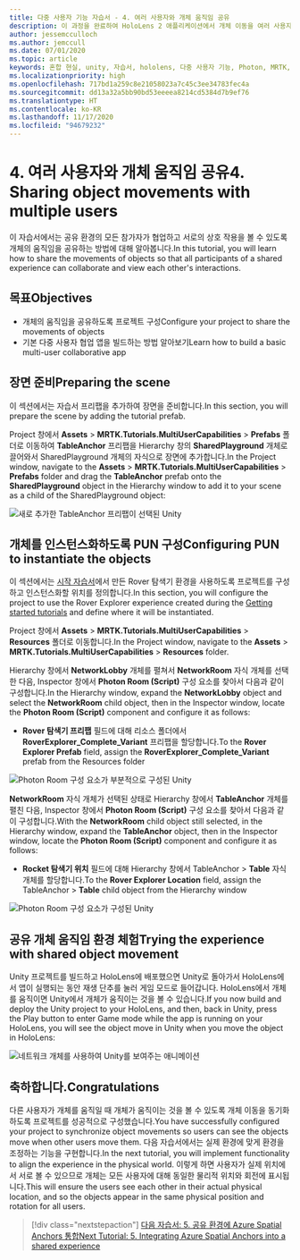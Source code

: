 ```yaml
---
title: 다중 사용자 기능 자습서 - 4. 여러 사용자와 개체 움직임 공유
description: 이 과정을 완료하여 HoloLens 2 애플리케이션에서 개체 이동을 여러 사용자와 공유하는 방법을 알아봅니다.
author: jessemcculloch
ms.author: jemccull
ms.date: 07/01/2020
ms.topic: article
keywords: 혼합 현실, unity, 자습서, hololens, 다중 사용자 기능, Photon, MRTK, mixed reality toolkit, UWP, Azure spatial anchors
ms.localizationpriority: high
ms.openlocfilehash: 717bd1a259c8e21058023a7c45c3ee34783fec4a
ms.sourcegitcommit: dd13a32a5bb90bd53eeeea8214cd5384d7b9ef76
ms.translationtype: HT
ms.contentlocale: ko-KR
ms.lasthandoff: 11/17/2020
ms.locfileid: "94679232"
---
```

# <a name="4-sharing-object-movements-with-multiple-users"></a><span data-ttu-id="4b302-105">4. 여러 사용자와 개체 움직임 공유</span><span class="sxs-lookup"><span data-stu-id="4b302-105">4. Sharing object movements with multiple users</span></span>

<span data-ttu-id="4b302-106">이 자습서에서는 공유 환경의 모든 참가자가 협업하고 서로의 상호 작용을 볼 수 있도록 개체의 움직임을 공유하는 방법에 대해 알아봅니다.</span><span class="sxs-lookup"><span data-stu-id="4b302-106">In this tutorial, you will learn how to share the movements of objects so that all participants of a shared experience can collaborate and view each other's interactions.</span></span>

## <a name="objectives"></a><span data-ttu-id="4b302-107">목표</span><span class="sxs-lookup"><span data-stu-id="4b302-107">Objectives</span></span>

* <span data-ttu-id="4b302-108">개체의 움직임을 공유하도록 프로젝트 구성</span><span class="sxs-lookup"><span data-stu-id="4b302-108">Configure your project to share the movements of objects</span></span>
* <span data-ttu-id="4b302-109">기본 다중 사용자 협업 앱을 빌드하는 방법 알아보기</span><span class="sxs-lookup"><span data-stu-id="4b302-109">Learn how to build a basic multi-user collaborative app</span></span>

## <a name="preparing-the-scene"></a><span data-ttu-id="4b302-110">장면 준비</span><span class="sxs-lookup"><span data-stu-id="4b302-110">Preparing the scene</span></span>

<span data-ttu-id="4b302-111">이 섹션에서는 자습서 프리팹을 추가하여 장면을 준비합니다.</span><span class="sxs-lookup"><span data-stu-id="4b302-111">In this section, you will prepare the scene by adding the tutorial prefab.</span></span>

<span data-ttu-id="4b302-112">Project 창에서 **Assets** > **MRTK.Tutorials.MultiUserCapabilities** > **Prefabs** 폴더로 이동하여 **TableAnchor** 프리팹을 Hierarchy 창의 **SharedPlayground** 개체로 끌어와서 SharedPlayground 개체의 자식으로 장면에 추가합니다.</span><span class="sxs-lookup"><span data-stu-id="4b302-112">In the Project window, navigate to the **Assets** > **MRTK.Tutorials.MultiUserCapabilities** > **Prefabs** folder and drag the **TableAnchor** prefab onto the **SharedPlayground** object in the Hierarchy window to add it to your scene as a child of the SharedPlayground object:</span></span>

![새로 추가한 TableAnchor 프리팹이 선택된 Unity](images/mr-learning-sharing/sharing-04-section1-step1-1.png)

## <a name="configuring-pun-to-instantiate-the-objects"></a><span data-ttu-id="4b302-114">개체를 인스턴스화하도록 PUN 구성</span><span class="sxs-lookup"><span data-stu-id="4b302-114">Configuring PUN to instantiate the objects</span></span>

<span data-ttu-id="4b302-115">이 섹션에서는 [시작 자습서](mr-learning-base-01.md)에서 만든 Rover 탐색기 환경을 사용하도록 프로젝트를 구성하고 인스턴스화할 위치를 정의합니다.</span><span class="sxs-lookup"><span data-stu-id="4b302-115">In this section, you will configure the project to use the Rover Explorer experience created during the [Getting started tutorials](mr-learning-base-01.md) and define where it will be instantiated.</span></span>

<span data-ttu-id="4b302-116">Project 창에서 **Assets** > **MRTK.Tutorials.MultiUserCapabilities** > **Resources** 폴더로 이동합니다.</span><span class="sxs-lookup"><span data-stu-id="4b302-116">In the Project window, navigate to the **Assets** > **MRTK.Tutorials.MultiUserCapabilities** > **Resources** folder.</span></span>

<span data-ttu-id="4b302-117">Hierarchy 창에서 **NetworkLobby** 개체를 펼쳐서 **NetworkRoom** 자식 개체를 선택한 다음, Inspector 창에서 **Photon Room (Script)** 구성 요소를 찾아서 다음과 같이 구성합니다.</span><span class="sxs-lookup"><span data-stu-id="4b302-117">In the Hierarchy window, expand the **NetworkLobby** object and select the **NetworkRoom** child object, then in the Inspector window, locate the **Photon Room (Script)** component and configure it as follows:</span></span>

* <span data-ttu-id="4b302-118">**Rover 탐색기 프리팹** 필드에 대해 리소스 폴더에서 **RoverExplorer_Complete_Variant** 프리팹을 할당합니다.</span><span class="sxs-lookup"><span data-stu-id="4b302-118">To the **Rover Explorer Prefab** field, assign the **RoverExplorer_Complete_Variant** prefab from the Resources folder</span></span>

![Photon Room 구성 요소가 부분적으로 구성된 Unity](images/mr-learning-sharing/sharing-04-section2-step1-1.png)

<span data-ttu-id="4b302-120">**NetworkRoom** 자식 개체가 선택된 상태로 Hierarchy 창에서 **TableAnchor** 개체를 펼친 다음, Inspector 창에서 **Photon Room (Script)** 구성 요소를 찾아서 다음과 같이 구성합니다.</span><span class="sxs-lookup"><span data-stu-id="4b302-120">With the **NetworkRoom** child object still selected, in the Hierarchy window, expand the **TableAnchor** object, then in the Inspector window, locate the **Photon Room (Script)** component and configure it as follows:</span></span>

* <span data-ttu-id="4b302-121">**Rocket 탐색기 위치** 필드에 대해 Hierarchy 창에서 TableAnchor > **Table** 자식 개체를 할당합니다.</span><span class="sxs-lookup"><span data-stu-id="4b302-121">To the **Rover Explorer Location** field, assign the TableAnchor > **Table** child object from the Hierarchy window</span></span>

![Photon Room 구성 요소가 구성된 Unity](images/mr-learning-sharing/sharing-04-section2-step1-2.png)

## <a name="trying-the-experience-with-shared-object-movement"></a><span data-ttu-id="4b302-123">공유 개체 움직임 환경 체험</span><span class="sxs-lookup"><span data-stu-id="4b302-123">Trying the experience with shared object movement</span></span>

<span data-ttu-id="4b302-124">Unity 프로젝트를 빌드하고 HoloLens에 배포했으면 Unity로 돌아가서 HoloLens에서 앱이 실행되는 동안 재생 단추를 눌러 게임 모드로 들어갑니다. HoloLens에서 개체를 움직이면 Unity에서 개체가 움직이는 것을 볼 수 있습니다.</span><span class="sxs-lookup"><span data-stu-id="4b302-124">If you now build and deploy the Unity project to your HoloLens, and then, back in Unity, press the Play button to enter Game mode while the app is running on your HoloLens, you will see the object move in Unity when you move the object in HoloLens:</span></span>

![네트워크 개체를 사용하여 Unity를 보여주는 애니메이션](images/mr-learning-sharing/sharing-04-section3-step1-1.gif)

## <a name="congratulations"></a><span data-ttu-id="4b302-126">축하합니다.</span><span class="sxs-lookup"><span data-stu-id="4b302-126">Congratulations</span></span>

<span data-ttu-id="4b302-127">다른 사용자가 개체를 움직일 때 개체가 움직이는 것을 볼 수 있도록 개체 이동을 동기화하도록 프로젝트를 성공적으로 구성했습니다.</span><span class="sxs-lookup"><span data-stu-id="4b302-127">You have successfully configured your project to synchronize object movements so users can see the objects move when other users move them.</span></span> <span data-ttu-id="4b302-128">다음 자습서에서는 실제 환경에 맞게 환경을 조정하는 기능을 구현합니다.</span><span class="sxs-lookup"><span data-stu-id="4b302-128">In the next tutorial, you will implement functionality to align the experience in the physical world.</span></span> <span data-ttu-id="4b302-129">이렇게 하면 사용자가 실제 위치에서 서로 볼 수 있으므로 개체는 모든 사용자에 대해 동일한 물리적 위치와 회전에 표시됩니다.</span><span class="sxs-lookup"><span data-stu-id="4b302-129">This will ensure the users see each other in their actual physical location, and so the objects appear in the same physical position and rotation for all users.</span></span>

> [!div class="nextstepaction"]
> [<span data-ttu-id="4b302-130">다음 자습서: 5. 공유 환경에 Azure Spatial Anchors 통합</span><span class="sxs-lookup"><span data-stu-id="4b302-130">Next Tutorial: 5. Integrating Azure Spatial Anchors into a shared experience</span></span>](mr-learning-sharing-05.md)
